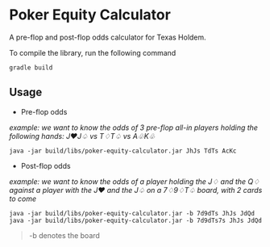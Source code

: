 # Poker Equity Calculator

A pre-flop and post-flop odds calculator for Texas Holdem.

To compile the library, run the following command
```
gradle build
```

## Usage

* Pre-flop odds

*example: we want to know the odds of 3 pre-flop all-in players holding the following hands: J♥J♤ vs T♢T♤ vs A♧K♧*
```
java -jar build/libs/poker-equity-calculator.jar JhJs TdTs AcKc
```

* Post-flop odds

*example: we want to know the odds of a player holding the J♢ and the Q♢ against a player with the J♥ and the J♤ on a 7♢9♢T♤ board, with 2 cards to come*
```
java -jar build/libs/poker-equity-calculator.jar -b 7d9dTs JhJs JdQd
java -jar build/libs/poker-equity-calculator.jar -b 7d9dTs7s JhJs JdQd
```
> -b denotes the board
